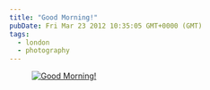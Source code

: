 ```yaml
---
title: "Good Morning!"
pubDate: Fri Mar 23 2012 10:35:05 GMT+0000 (GMT)
tags:
  - london
  - photography
---
```


<figure><a href="http://www.flickr.com/photos/domchristie/6861979474/" title="Good Morning! by dom christie, on Flickr"><img src="https://farm8.staticflickr.com/7239/6861979474_e0f701cae6.jpg" alt="Good Morning!"></a></figure>
